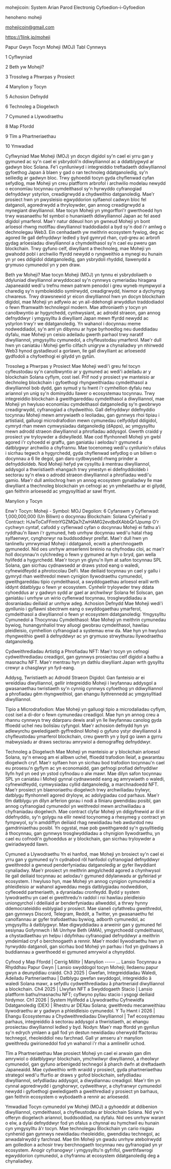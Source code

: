 mohejicoin: System Arian Parod Electronig Cyfoedion-i-Gyfoedion

henoheno moheji

mohejicoin@gmail.com

https://1link.jp/moheji

Papur Gwyn Tocyn Moheji (MOJ) Tabl Cynnwys

1 Cyflwyniad

2 Beth yw Moheji?

3 Trosolwg a Phwrpas y Prosiect

4 Manylion y Tocyn

5 Achosion Defnydd

6 Technoleg a Diogelwch

7 Cymuned a Llywodraethu

8 Map Ffordd

9 Tîm a Phartneriaethau

10 Ymwadiad

Cyflwyniad Mae Moheji (MOJ) yn docyn digidol sy'n cael ei yrru gan y gymuned ac sy'n cael ei ysbrydoli'n ddiwylliannol ac a ddatblygwyd ar gadwyn bloc Solana. Fe'i cynlluniwyd i integreiddio treftadaeth ddiwylliannol gyfoethog Japan â blaen y gad o ran technoleg ddatganoledig, sy'n seiliedig ar gadwyn bloc. Trwy gyhoeddi tocyn gyda chyflenwad cyfan sefydlog, mae Moheji yn creu platfform arbrofol i archwilio modelau newydd o economïau tocynnau cymdeithasol sy'n hyrwyddo cyfranogiad defnyddwyr ystyrlon, creadigrwydd a chydweithio datganoledig. Mae'r prosiect hwn yn pwysleisio egwyddorion sylfaenol cadwyn bloc fel datganoli, agoredrwydd a thryloywder, gan annog creadigrwydd a mynegiant diwylliannol. Mae tocyn Moheji yn ymgorffori'r gwerthoedd hyn trwy wasanaethu fel symbol o hunaniaeth ddiwylliannol Japan ac fel ased digidol ymarferol. Mae'r natur ddeuol hon yn gwneud Moheji yn bont arloesol rhwng motiffau diwylliannol traddodiadol a byd sy'n dod i'r amlwg o dechnolegau Web3. Ein cenhadaeth yw meithrin ecosystem fywiog, deg ac agored lle gall defnyddwyr ledled y byd gymryd rhan, cyd-greu ac arbrofi gydag arloesiadau diwylliannol a chymdeithasol sy'n cael eu pweru gan blockchain. Trwy gyfuno celf, diwylliant a thechnoleg, mae Moheji yn gwahodd pobl i archwilio ffyrdd newydd o ryngweithio a mynegi eu hunain yn yr oes ddigidol ddatganoledig, gan ysbrydoli rhyddid, llawenydd a grymuso cymunedol yn y pen draw.

Beth yw Moheji? Mae tocyn Moheji (MOJ) yn tynnu ei ysbrydoliaeth o ddyluniad diwylliannol arwyddocaol sy'n cynnwys cymeriadau hiragana Japaneaidd wedi'u trefnu mewn patrwm penodol i greu wyneb mympwyol a charedig sy'n symboleiddio symlrwydd, creadigrwydd, hiwmor a dychymyg chwareus. Trwy drawsnewid yr eicon diwylliannol hwn yn docyn blockchain digidol, mae Moheji yn adfywio ac yn ail-ddehongli arwyddlun traddodiadol o fewn fframwaith technolegol modern. Mae athroniaeth y tocyn yn canolbwyntio ar hygyrchedd, cynhwysiant, ac adrodd straeon, gan annog defnyddwyr i ymgysylltu â diwylliant Japan mewn ffyrdd newydd ac ystyrlon trwy'r we ddatganoledig. Yn wahanol i docynnau meme nodweddiadol, sy'n aml yn dibynnu ar hype byrhoedlog neu dueddiadau dyfalu, mae Moheji yn ceisio adeiladu gwerth parhaol trwy naratif diwylliannol, ymgysylltu cymunedol, a chyfleustodau ymarferol. Mae'r dull hwn yn caniatáu i Moheji gerfio cilfach unigryw a chynaliadwy yn nhirwedd Web3 hynod gystadleuol a gorlawn, lle gall diwylliant ac arloesedd gydfodoli a chyfoethogi ei gilydd yn gytûn.

Trosolwg a Phwrpas y Prosiect Mae Moheji wedi'i greu fel tocyn cyfleustodau sy'n canolbwyntio ar y gymuned ac wedi'i adeiladu ar y blockchain Solana cyflym, cost isel. Prif nod y prosiect yw manteisio ar dechnoleg blockchain i gyfoethogi rhyngweithiadau cymdeithasol a diwylliannol bob dydd, gan symud y tu hwnt i'r cymhellion dyfalu neu ariannol yn unig sy'n dominyddu llawer o ecosystemau tocynnau. Trwy integreiddio blockchain â gweithgareddau cymdeithasol a diwylliannol, mae Moheji yn hwyluso economïau cymdeithasol datganoledig sy'n gwobrwyo creadigrwydd, cyfranogiad a chydweithio. Gall defnyddwyr ddefnyddio tocynnau Moheji mewn amrywiaeth o leoliadau, gan gynnwys rhoi tipiau i artistiaid, galluogi microdrafodion mewn cymunedau celfyddyd ddigidol, cymryd rhan mewn cymwysiadau datganoledig (dApps), ac ymgysylltu mewn adrodd straeon diwylliannol a phrofiadau addysgol. Gwerth craidd y prosiect yw tryloywder a didwylledd. Mae cod ffynhonnell Moheji yn gwbl agored i'r cyhoedd ei graffu, gan ganiatáu i aelodau'r gymuned a datblygwyr archwilio a chyfrannu. Mae tocenomeg wedi'u cynllunio'n ofalus i sicrhau tegwch a hygyrchedd, gyda chyflenwad sefydlog o un biliwn o docynnau a 6 lle degol, gan daro cydbwysedd rhwng prinder a defnyddioldeb. Nod Moheji hefyd yw cysylltu â mentrau diwylliannol, addysgol a thwristiaeth ehangach trwy ymestyn ei ddefnyddioldeb i sectorau sy'n elwa o adrodd straeon diwylliannol a phrofiadau wedi'u gamio. Mae'r dull amlochrog hwn yn annog ecosystem gynaliadwy lle mae diwylliant a thechnoleg blockchain yn cefnogi ac yn ymhelaethu ar ei gilydd, gan feithrin arloesedd ac ymgysylltiad ar sawl ffrynt.

Manylion y Tocyn

Enw'r Tocyn: Moheji - Symbol: MOJ
Degolion: 6
Cyfanswm y Cyflenwad: 1,000,000,000 (Un Biliwn) o docynnau
Blockchain: Solana
Cyfeiriad y Contract: HJwToCxFFmtnYGZMQa7rZwHAMG2evdbdXAbbQr1Jpump
O'r cychwyn cyntaf, cafodd y cyflenwad cyfan o docynnau Moheji ei fathu a'i ryddhau'n llawn i'r gymuned, heb unrhyw docynnau wedi'u hatal rhag sylfaenwyr, cynghorwyr na buddsoddwyr preifat. Mae'r dull hwn yn tanlinellu ymrwymiad Moheji i ddatganoli, ecwiti a pherchnogaeth gymunedol. Nid oes unrhyw amserlenni breinio na chyfnodau cloi, ac mae'r holl docynnau'n cylchredeg o fewn y gymuned ar hyn o bryd, gan wella hylifedd a hygyrchedd. Mae'r tocyn yn glynu'n llym at safon tocynnau SPL Solana, gan sicrhau cydnawsedd ar draws ystod eang o waledi, cyfnewidfeydd a phrotocolau DeFi. Mae deiliaid tocynnau yn cael y gallu i gymryd rhan weithredol mewn cynigion llywodraethu cymunedol, gweithgareddau tipio cymdeithasol, a swyddogaethau arloesol eraill wrth iddynt ddatblygu o fewn yr ecosystem. Cynhelir tryloywder trwy ddata cyhoeddus ar y gadwyn sydd ar gael ar archwilwyr Solana fel Solscan, gan ganiatáu i unrhyw un wirio cyflenwad tocynnau, trosglwyddiadau a dosraniadau deiliaid ar unrhyw adeg. Achosion Defnydd Mae Moheji wedi'i gynllunio i gyflawni sbectrwm eang o swyddogaethau ymarferol, cymdeithasol a diwylliannol o fewn yr ecosystem ddatganoledig:
Ymgysylltu Cymunedol a Thocynnau Cymdeithasol: Mae Moheji yn meithrin cymunedau bywiog, hunangynhaliol trwy alluogi gwobrau cymdeithasol, hawliau pleidleisio, cymhellion cyfranogiad a systemau enw da. Mae hyn yn hwyluso rhyngweithio gwell â defnyddwyr ac yn grymuso strwythurau llywodraethu datganoledig.

Cydweithrediadau Artistig a Phrofiadau NFT: Mae'r tocyn yn cefnogi cydweithrediadau creadigol, gan gynnwys prosiectau celf digidol a bathu a masnachu NFT. Mae'r mentrau hyn yn dathlu diwylliant Japan wrth gysylltu crewyr a chasglwyr yn fyd-eang.

Addysg, Twristiaeth ac Adrodd Straeon Digidol: Gan fanteisio ar ei wreiddiau diwylliannol, gellir integreiddio Moheji i lwyfannau addysgol a gwasanaethau twristiaeth sy'n cynnig cynnwys cyfoethog yn ddiwylliannol a phrofiadau gêm rhyngweithiol, gan ehangu llythrennedd ac ymgysylltiad diwylliannol.

Tipio a Microdrafodion: Mae Moheji yn galluogi tipio a microdaliadau cyflym, cost isel a di-dor o fewn cymunedau creadigol. Mae hyn yn annog creu a rhannu cynnwys trwy ddarparu dewis arall yn lle llwyfannau canolog gyda ffioedd uchel neu bolisïau cyfyngol. Mae'r achosion defnydd hyn yn adlewyrchu gweledigaeth gyffredinol Moheji o gyfuno ystyr diwylliannol â chyfleustodau ymarferol blockchain, creu gwerth yn y byd go iawn a gyrru mabwysiadu ar draws sectorau amrywiol a demograffeg defnyddwyr.


Technoleg a Diogelwch Mae Moheji yn manteisio ar y blockchain arloesol Solana, sy'n enwog am ei allbwn uchel, ffioedd trafodion lleiaf, a gwarantau diogelwch cryf. Mae'r sylfaen hon yn sicrhau bod trafodion tocynnau'n cael eu prosesu'n gyflym ac yn economaidd, gan gefnogi profiad defnyddiwr llyfn hyd yn oed yn ystod cyfnodau o alw mawr. Mae dilyn safon tocynnau SPL yn caniatáu i Moheji gynnal cydnawsedd eang ag amrywiaeth o waledi, cyfnewidfeydd, cymwysiadau cyllid datganoledig, a marchnadoedd NFT. Mae'r prosiect yn blaenoriaethu diogelwch trwy archwiliadau trylwyr, datblygu ffynhonnell agored dryloyw, ac adolygiadau cod parhaus. Mae'r tîm datblygu yn dilyn arferion gorau i nodi a lliniaru gwendidau posibl, gan annog cyfranogiad cymunedol yn weithredol mewn archwiliadau a chyfraniadau diogelwch. Mae contract clyfar Moheji yn ddigyfnewid ar ôl ei ddefnyddio, sy'n golygu na ellir newid tocynomeg a rhesymeg y contract yn fympwyol, sy'n amddiffyn deiliaid rhag newidiadau heb awdurdod neu gamdriniaethau posibl. Yn ogystal, mae pob gweithgaredd sy'n gysylltiedig â thocynnau, gan gynnwys trosglwyddiadau a chynigion llywodraethu, yn cael eu cofnodi'n gyhoeddus ar y blockchain, gan sicrhau tryloywder a gwiriadwyedd llawn.

Cymuned a Llywodraethu Yn ei hanfod, mae Moheji yn brosiect sy'n cael ei yrru gan y gymuned sy'n cydnabod rôl hanfodol cyfranogiad defnyddwyr gweithredol a gwneud penderfyniadau datganoledig ar gyfer llwyddiant cynaliadwy. Mae'r prosiect yn meithrin amgylchedd agored a chynhwysol lle gall deiliaid tocynnau ac aelodau'r gymuned ddylanwadu ar gyfeiriad yr ecosystem. I hwyluso hyn, mae Moheji yn annog cynigion cymunedol a phleidleisio ar wahanol agweddau megis datblygiadau nodweddion, cyfleoedd partneriaeth, a dyraniadau cronfeydd. Bydd y system lywodraethu yn cael ei gweithredu'n raddol i roi hawliau pleidleisio uniongyrchol i ddeiliaid ar benderfyniadau allweddol, a thrwy hynny ddemocrateiddio esblygiad y prosiect. Mae sianeli cyfathrebu gweithredol, gan gynnwys Discord, Telegram, Reddit, a Twitter, yn gwasanaethu fel canolfannau ar gyfer trafodaethau bywiog, adborth cymunedol, ac ymgysylltu â datblygwyr. Mae digwyddiadau a arweinir gan y gymuned fel sesiynau Gofynnwch i Mi Unrhyw Beth (AMA), ymgyrchoedd cymdeithasol, a chystadlaethau yn helpu i ddyfnhau cyfranogiad defnyddwyr a meithrin ymdeimlad cryf o berchnogaeth a rennir. Mae'r model llywodraethu hwn yn hyrwyddo datganoli, gan sicrhau bod Moheji yn parhau i fod yn gydnaws â buddiannau a gwerthoedd ei gymuned amrywiol a chynyddol.


Cyfnod y Map Ffordd | Cerrig Milltir | Manylion ----- ... Lansio Tocynnau a Rhyddhau Papur Gwyn | Lansio swyddogol tocyn Moheji; lledaenu papur gwyn a deunyddiau craidd. Ch3 2025 | Gwefan, Integreiddiadau Waledi, Adeiladu Partneriaethau | Datblygu gwefan swyddogol, integreiddio â waledi Solana mawr, a sefydlu cydweithrediadau â phartneriaid diwylliannol a blockchain. Ch4 2025 | Llwyfan NFT a Swyddogaeth Stacio | Lansio platfform bathu/masnachu NFT; cyflwyno pyllau stacio i ysgogi deiliaid hirdymor. Ch1 2026 | System Hylifedd a Llywodraethu Cyfnewidfa Ddatganoledig (DEX) | Rhestru ar DEXau Solana; gweithredu mecanweithiau llywodraethu ar y gadwyn a phleidleisio cymunedol. Y Tu Hwnt i 2026 | Ehangu Ecosystemau a Chydweithrediadau Diwylliannol | Twf ecosystemau parhaus, integreiddio â sectorau addysgol a thwristiaeth, ac ehangu prosiectau diwylliannol ledled y byd. Nodyn: Mae'r map ffordd yn gynllun sy'n edrych ymlaen a gall fod yn destun newidiadau oherwydd ffactorau technegol, rheoleiddiol neu farchnad. Gall yr amseru a'r manylion gweithredu gwirioneddol fod yn wahanol i'r rhai a amlinellir uchod.

Tîm a Phartneriaethau Mae prosiect Moheji yn cael ei arwain gan dîm amrywiol o ddatblygwyr blockchain, ymchwilwyr diwylliannol, a rheolwyr cymunedol, gan gyfuno arbenigedd technegol â pharch dwfn at dreftadaeth Japaneaidd. Mae cydweithio wrth wraidd y prosiect, gyda phartneriaethau strategol wedi'u ffurfio ar draws y gofod blockchain, sefydliadau diwylliannol, sefydliadau addysgol, a diwydiannau creadigol. Mae'r tîm yn cynnal agoredrwydd i gynghorwyr, cydweithwyr, a chyfranwyr cymunedol newydd i gyfoethogi gweledigaeth a gweithrediad y prosiect yn barhaus, gan feithrin ecosystem o wybodaeth a rennir ac arloesedd.

Ymwadiad Tocyn cymunedol yw Moheji (MOJ) a gyhoeddir at ddibenion diwylliannol, cymdeithasol, a chyfleustodau ar blockchain Solana. Nid yw'n offeryn diogelwch ariannol, buddsoddiad, na dyfalu. Nid oes unrhyw warant o elw, a dylai defnyddwyr fod yn ofalus a chynnal eu hymchwil eu hunain cyn ymgysylltu â'r tocyn. Mae technolegau Blockchain yn cario risgiau cynhenid ​​​​gan gynnwys newidiadau rheoleiddio, gwendidau technegol, ac anwadalrwydd y farchnad. Mae tîm Moheji yn gwadu unrhyw atebolrwydd am golledion a achosir trwy berchnogaeth tocynnau neu gyfranogiad yn yr ecosystem. Anogir cyfranogwyr i ymgysylltu'n gyfrifol, gwerthfawrogi egwyddorion cymunedol, a chyfrannu at ecosystem ddatganoledig deg a chynaliadwy.

